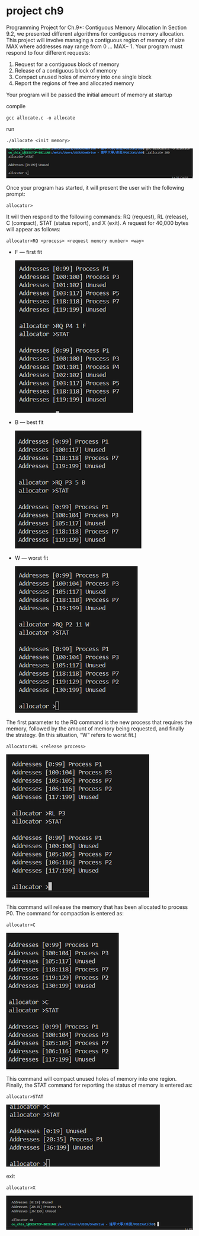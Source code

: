 # project ch9

Programming Project for Ch.9\*: Contiguous Memory Allocation
In Section 9.2, we presented different algorithms for contiguous memory allocation.
This project will involve managing a contiguous region of memory of size MAX where addresses may range from 0 ... MAX− 1.
Your program must respond to four different requests:

1. Request for a contiguous block of memory
2. Release of a contiguous block of memory
3. Compact unused holes of memory into one single block
4. Report the regions of free and allocated memory

Your program will be passed the initial amount of memory at startup

compile

```
gcc allocate.c -o allocate
```

run

```
./allocate <init memory>
```

![alt text](snapshot/init_memory.png)

Once your program has started, it will present the user with the following
prompt:

```
allocator>
```

It will then respond to the following commands: RQ (request), RL (release), C
(compact), STAT (status report), and X (exit).
A request for 40,000 bytes will appear as follows:

```
allocator>RQ <process> <request memory number> <way>
```

- F — first fit

  ![alt text](snapshot/RQ_F.png)

- B — best fit

  ![alt text](snapshot/RQ_B.png)

- W — worst fit

  ![alt text](snapshot/RQ_W.png)

The first parameter to the RQ command is the new process that requires the
memory, followed by the amount of memory being requested, and finally the
strategy. (In this situation, “W” refers to worst fit.)

```
allocator>RL <release process>
```

![alt text](snapshot/RL.png)

This command will release the memory that has been allocated to process P0.
The command for compaction is entered as:

```
allocator>C
```

![alt text](snapshot/C.png)

This command will compact unused holes of memory into one region.
Finally, the STAT command for reporting the status of memory is entered
as:

```
allocator>STAT
```

![alt text](snapshot/STAT.png)

exit

```
allocator>X
```

![alt text](snapshot/X.png)
